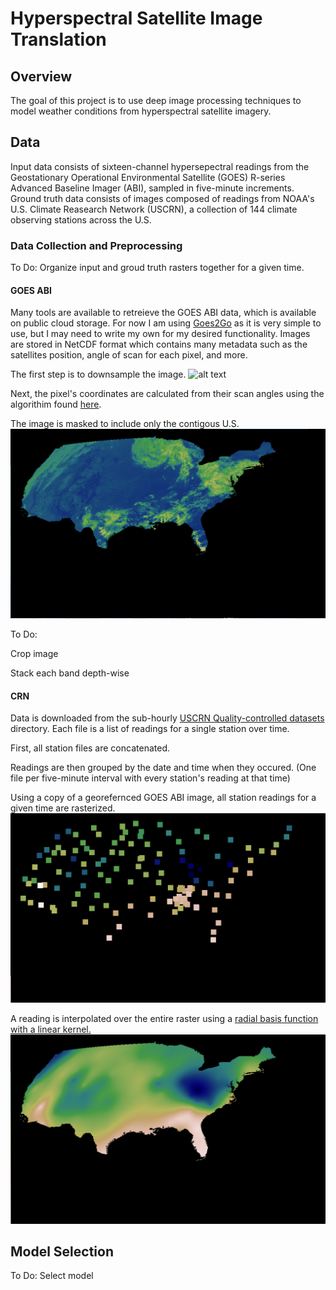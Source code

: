 # Hyperspectral Satellite Image Translation
## Overview
The goal of this project is to use deep image processing techniques to model weather conditions from hyperspectral satellite imagery. 
## Data
Input data consists of sixteen-channel hypersepectral readings from the Geostationary Operational Environmental Satellite (GOES) R-series Advanced Baseline Imager (ABI), sampled in five-minute increments. Ground truth data consists of images composed of readings from NOAA's U.S. Climate Reasearch Network (USCRN), a collection of 144 climate observing stations across the U.S. 
### Data Collection and Preprocessing
To Do: Organize input and groud truth rasters together for a given time.
#### GOES ABI
Many tools are available to retreieve the GOES ABI data, which is available on public cloud storage. For now I am using [Goes2Go](https://github.com/blaylockbk/goes2go) as it is very simple to use, but I may need to write my own for my desired functionality. Images are stored in NetCDF format which contains many metadata such as the satellites position, angle of scan for each pixel, and more. 

The first step is to downsample the image. 
![alt text](images/raw.jpg)

Next, the pixel's coordinates are calculated from their scan angles using the algorithim found [here](https://www.star.nesdis.noaa.gov/atmospheric-composition-training/python_abi_lat_lon.php). 

The image is masked to include only the contigous U.S.
![alt text](images/masked_input.png)

To Do: 

Crop image

Stack each band depth-wise
#### CRN
Data is downloaded from the sub-hourly [USCRN Quality-controlled datasets](https://www.ncei.noaa.gov/access/crn/qcdatasets.html) directory. Each file is a list of readings for a single station over time. 

First, all station files are concatenated. 

Readings are then grouped by the date and time when they occured. (One file per five-minute interval with every station's reading at that time)

Using a copy of a georefernced GOES ABI image, all station readings for a given time are rasterized.
![alt text](images/rasterized.png)

A reading is interpolated over the entire raster using a [radial basis function with a linear kernel.](https://docs.scipy.org/doc/scipy/reference/generated/scipy.interpolate.RBFInterpolator.html)
![alt text](images/interp.png)






## Model Selection
To Do: Select model

